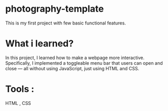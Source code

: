 # photography-template
This is my first project with few basic functional features.
# What i learned?
In this project, I learned how to make a webpage more interactive. Specifically, I implemented a toggleable menu bar that users can open and close — all without using JavaScript, just using HTML and CSS.
# Tools :
HTML , CSS
